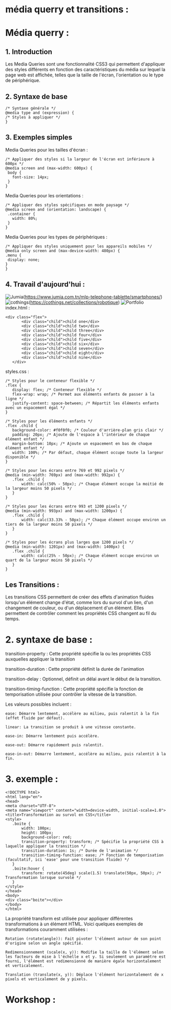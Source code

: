 # média querry et transitions :  
# Média querry : 
## 1. Introduction
Les Media Queries sont une fonctionnalité CSS3 qui permettent d'appliquer des styles différents en fonction des caractéristiques du média sur lequel la page web est affichée, telles que la taille de l'écran, l'orientation ou le type de périphérique.

## 2. Syntaxe de base
   ```
  /* Syntaxe générale */
@media type and (expression) {
  /* Styles à appliquer */
}
   ```
## 3. Exemples simples
   Media Queries pour les tailles d'écran :
 ```
/* Appliquer des styles si la largeur de l'écran est inférieure à 600px */
@media screen and (max-width: 600px) {
  body {
    font-size: 14px;
  }
}
 ```
Media Queries pour les orientations :
 ```
/* Appliquer des styles spécifiques en mode paysage */
@media screen and (orientation: landscape) {
  .container {
    width: 80%;
  }
}
 ```
Media Queries pour les types de périphériques :
   ```  
/* Appliquer des styles uniquement pour les appareils mobiles */
@media only screen and (max-device-width: 480px) {
  .menu {
    display: none;
  }
}
 ```
## 4. Travail d'aujourd'hui : 
![Jumia](https://github.com/MariemTlatli/porfolio/assets/127855946/25a9c65a-35d9-4739-9f2f-d7e5e84961d7)(https://www.jumia.com.tn/mlp-telephone-tablette/smartphones/)
![cothings](https://github.com/MariemTlatli/porfolio/assets/127855946/87ce637d-9750-47d4-93ee-0b864dc5abdf)(https://cothings.net/collections/robotique)
![Portfolio](https://github.com/MariemTlatli/porfolio/assets/127855946/e70e9515-3cb7-4062-800f-33694b1345fb)
index.html : 
 ```
<div class="flex">
        <div class="child">child one</div>
        <div class="child">child two</div>
        <div class="child">child three</div>
        <div class="child">child four</div>
        <div class="child">child five</div>
        <div class="child">child six</div>
        <div class="child">child seven</div>
        <div class="child">child eight</div>
        <div class="child">child nine</div>
    </div>
 ```
styles.css : 
 ```
/* Styles pour le conteneur flexible */
.flex {
    display: flex; /* Conteneur flexible */
    flex-wrap: wrap; /* Permet aux éléments enfants de passer à la ligne */
    justify-content: space-between; /* Répartit les éléments enfants avec un espacement égal */
}

/* Styles pour les éléments enfants */
.flex .child {
    background-color: #f0f0f0; /* Couleur d'arrière-plan gris clair */
    padding: 20px; /* Ajoute de l'espace à l'intérieur de chaque élément enfant */
    margin-bottom: 10px; /* Ajoute un espacement en bas de chaque élément enfant */
    width: 100%; /* Par défaut, chaque élément occupe toute la largeur disponible */
}

/* Styles pour les écrans entre 769 et 992 pixels */
@media (min-width: 769px) and (max-width: 992px) {
    .flex .child {
        width: calc(50% - 50px); /* Chaque élément occupe la moitié de la largeur moins 50 pixels */
    }
}

/* Styles pour les écrans entre 993 et 1200 pixels */
@media (min-width: 993px) and (max-width: 1200px) {
    .flex .child {
        width: calc(33.33% - 50px); /* Chaque élément occupe environ un tiers de la largeur moins 50 pixels */
    }
}

/* Styles pour les écrans plus larges que 1200 pixels */
@media (min-width: 1201px) and (max-width: 1400px) {
    .flex .child {
        width: calc(25% - 50px); /* Chaque élément occupe environ un quart de la largeur moins 50 pixels */
    }
}

 ```
## Les Transitions :
Les transitions CSS permettent de créer des effets d'animation fluides lorsqu'un élément change d'état, comme lors du survol d'un lien, d'un changement de couleur, ou d'un déplacement d'un élément. Elles permettent de contrôler comment les propriétés CSS changent au fil du temps.
# 2. syntaxe de base : 
transition-property : Cette propriété spécifie la ou les propriétés CSS auxquelles appliquer la transition

transition-duration : Cette propriété définit la durée de l'animation

transition-delay : Optionnel, définit un délai avant le début de la transition.

transition-timing-function : Cette propriété spécifie la fonction de temporisation utilisée pour contrôler la vitesse de la transition.

Les valeurs possibles incluent :

    ease: Démarre lentement, accélère au milieu, puis ralentit à la fin (effet fluide par défaut).
    
    linear: La transition se produit à une vitesse constante.
    
    ease-in: Démarre lentement puis accélère.
    
    ease-out: Démarre rapidement puis ralentit.
    
    ease-in-out: Démarre lentement, accélère au milieu, puis ralentit à la fin.

# 3. exemple :     
 ```
<!DOCTYPE html>
<html lang="en">
<head>
<meta charset="UTF-8">
<meta name="viewport" content="width=device-width, initial-scale=1.0">
<title>Transformation au survol en CSS</title>
<style>
    .boite {
        width: 100px;
        height: 100px;
        background-color: red;
        transition-property: transform; /* Spécifie la propriété CSS à laquelle appliquer la transition */
        transition-duration: 1s; /* Durée de l'animation */
        transition-timing-function: ease; /* Fonction de temporisation (facultatif, ici 'ease' pour une transition fluide) */
    }
    .boite:hover {
        transform: rotate(45deg) scale(1.5) translate(50px, 50px); /* Transformation lorsque survolé */
    }
</style>
</head>
<body>
<div class="boite"></div>
</body>
</html>

```
La propriété transform est utilisée pour appliquer différentes transformations à un élément HTML.
Voici quelques exemples de transformations couramment utilisées :

    Rotation (rotate(angle)): Fait pivoter l'élément autour de son point d'origine selon un angle spécifié.

    Redimensionnement (scale(x, y)): Modifie la taille de l'élément selon les facteurs de mise à l'échelle x et y. Si seulement un paramètre est fourni, l'élément est redimensionné de manière égale horizontalement et verticalement.

    Translation (translate(x, y)): Déplace l'élément horizontalement de x pixels et verticalement de y pixels.

# Workshop : 

